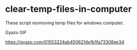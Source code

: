 # clear-temp-files-in-computer

These script reomoving temp files for windows computer.

Gyazo GIF

https://gyazo.com/01553224ab4506214e1b1fa73308ee34
